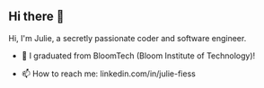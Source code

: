 ## Hi there 👋
Hi, I'm Julie, a secretly passionate coder and software engineer. 

- 🌱 I graduated from BloomTech (Bloom Institute of Technology)!

- 📫 How to reach me: linkedin.com/in/julie-fiess


<!--
**f-julie/f-julie** is a ✨ _special_ ✨ repository because its `README.md` (this file) appears on your GitHub profile.

Here are some ideas to get you started:

- 🔭 I’m currently working on ...
- 🌱 I’m currently learning ...
- 👯 I’m looking to collaborate on ...
- 🤔 I’m looking for help with ...
- 💬 Ask me about ...
- 📫 How to reach me: ...
- 😄 Pronouns: ...
- ⚡ Fun fact: ...
-->
